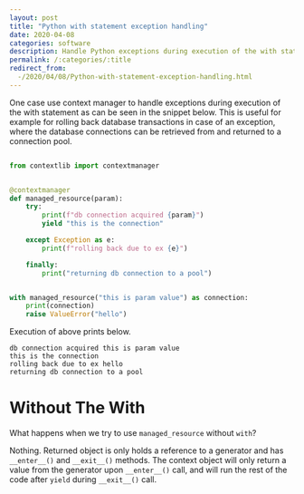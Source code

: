 ```yaml
---
layout: post
title: "Python with statement exception handling"
date: 2020-04-08
categories: software
description: Handle Python exceptions during execution of the with statement.
permalink: /:categories/:title
redirect_from:
  -/2020/04/08/Python-with-statement-exception-handling.html
---
```


One case use context manager to handle exceptions during execution of the with statement as can be seen in the snippet below. This is useful for example for rolling back database transactions in case of an exception, where the database connections can be retrieved from and returned to a connection pool.

```python

from contextlib import contextmanager


@contextmanager
def managed_resource(param):
    try:
        print(f"db connection acquired {param}")
        yield "this is the connection"

    except Exception as e:
        print(f"rolling back due to ex {e}")

    finally:
        print("returning db connection to a pool")


with managed_resource("this is param value") as connection:
    print(connection)
    raise ValueError("hello")
```

Execution of above prints below.
```
db connection acquired this is param value
this is the connection
rolling back due to ex hello
returning db connection to a pool
```

# Without The With

What happens when we try to use `managed_resource` without `with`?

Nothing. Returned object is only holds a reference to a generator and has `__enter__()` and `__exit__()` methods. The context object will only return a value from the generator upon `__enter__()` call, and will run the rest of the code after `yield` during `__exit__()` call.

